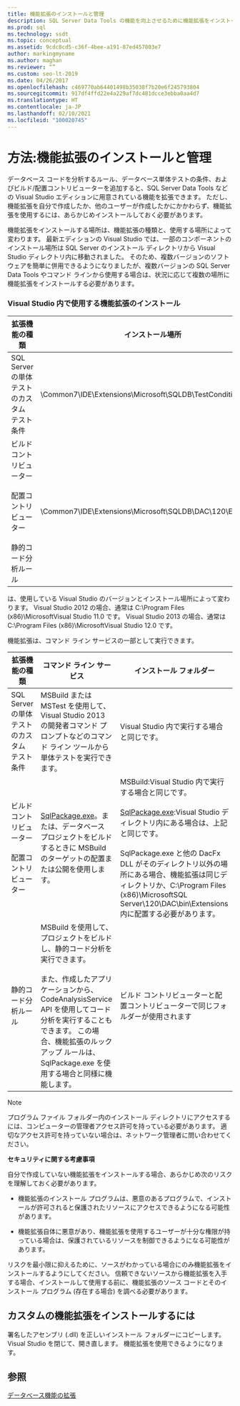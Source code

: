 ```yaml
---
title: 機能拡張のインストールと管理
description: SQL Server Data Tools の機能を向上させるために機能拡張をインストールする方法について説明します。 さまざまな種類の拡張機能をインストールする場所を確認します。
ms.prod: sql
ms.technology: ssdt
ms.topic: conceptual
ms.assetid: 9cdc8cd5-c36f-4bee-a191-87ed457803e7
author: markingmyname
ms.author: maghan
ms.reviewer: “”
ms.custom: seo-lt-2019
ms.date: 04/26/2017
ms.openlocfilehash: c469770ab64401498b35038f7b20e6f245793804
ms.sourcegitcommit: 917df4ffd22e4a229af7dc481dcce3ebba0aa4d7
ms.translationtype: HT
ms.contentlocale: ja-JP
ms.lasthandoff: 02/10/2021
ms.locfileid: "100020745"
---
```

# <a name="how-to-install-and-manage-feature-extensions"></a>方法:機能拡張のインストールと管理

データベース コードを分析するルール、データベース単体テストの条件、およびビルド/配置コントリビューターを追加すると、SQL Server Data Tools などの Visual Studio エディションに用意されている機能を拡張できます。 ただし、機能拡張を自分で作成したか、他のユーザーが作成したかにかかわらず、機能拡張を使用するには、あらかじめインストールしておく必要があります。  
  
機能拡張をインストールする場所は、機能拡張の種類と、使用する場所によって変わります。 最新エディションの Visual Studio では、一部のコンポーネントのインストール場所は SQL Server のインストール ディレクトリから Visual Studio ディレクトリ内に移動されました。 そのため、複数バージョンのソフトウェアを簡単に併用できるようになりましたが、複数バージョンの SQL Server Data Tools やコマンド ラインから使用する場合は、状況に応じて複数の場所に機能拡張をインストールする必要があります。  
  
### <a name="installing-extensions-for-use-inside-visual-studio"></a>Visual Studio 内で使用する機能拡張のインストール  
  
|拡張機能の種類|インストール場所|  
|------------------|--------------------|  
|SQL Server の単体テストのカスタム テスト条件|<Visual Studio Install Dir>\Common7\IDE\Extensions\\Microsoft\SQLDB\TestConditions|  
|ビルド コントリビューター<br /><br />配置コントリビューター<br /><br />静的コード分析ルール|<Visual Studio Install Dir>\Common7\IDE\Extensions\\Microsoft\SQLDB\DAC\120\Extensions|  
  
<Visual Studio Install Dir> は、使用している Visual Studio のバージョンとインストール場所によって変わります。 Visual Studio 2012 の場合、通常は C:\Program Files (x86)\\MicrosoftVisual Studio 11.0 です。 Visual Studio 2013 の場合、通常は C:\Program Files (x86)\\MicrosoftVisual Studio 12.0 です。  
  
機能拡張は、コマンド ライン サービスの一部として実行できます。  
  
|拡張機能の種類|コマンド ライン サービス|インストール フォルダー|  
|------------------|------------------------|------------------|  
|SQL Server の単体テストのカスタム テスト条件|MSBuild または MSTest を使用して、Visual Studio 2013 の開発者コマンド プロンプトなどのコマンド ライン ツールから単体テストを実行できます。|Visual Studio 内で実行する場合と同じです。|  
|ビルド コントリビューター<br /><br />配置コントリビューター|[SqlPackage.exe](../tools/sqlpackage/sqlpackage.md)。または、データベース プロジェクトをビルドするときに MSBuild のターゲットの配置または公開を使用します。|MSBuild:Visual Studio 内で実行する場合と同じです。<br /><br />[SqlPackage.exe](../tools/sqlpackage/sqlpackage.md):Visual Studio ディレクトリ内にある場合は、上記と同じです。<br /><br />SqlPackage.exe と他の DacFx DLL がそのディレクトリ以外の場所にある場合、機能拡張は同じディレクトリか、C:\Program Files (x86)\\MicrosoftSQL Server\120\DAC\bin\Extensions 内に配置する必要があります。|  
|静的コード分析ルール|MSBuild を使用して、プロジェクトをビルドし、静的コード分析を実行できます。<br /><br />また、作成したアプリケーションから、CodeAnalysisService API を使用してコード分析を実行することもできます。 この場合、機能拡張のルックアップ ルールは、SqlPackage.exe を使用する場合と同様に機能します。|ビルド コントリビューターと配置コントリビューターで同じフォルダーが使用されます|  
  
> [!NOTE]  
> プログラム ファイル フォルダー内のインストール ディレクトリにアクセスするには、コンピューターの管理者アクセス許可を持っている必要があります。 適切なアクセス許可を持っていない場合は、ネットワーク管理者に問い合わせてください。  
  
**セキュリティに関する考慮事項**  
  
自分で作成していない機能拡張をインストールする場合、あらかじめ次のリスクを理解しておく必要があります。  
  
-   機能拡張のインストール プログラムは、悪意のあるプログラムで、インストールが許可されると保護されたリソースにアクセスできるようになる可能性があります。  
  
-   機能拡張自体に悪意があり、機能拡張を使用するユーザーが十分な権限が持っている場合は、保護されているリソースを制御できるようになる可能性があります。  
  
リスクを最小限に抑えるために、ソースがわかっている場合にのみ機能拡張をインストールするようにしてください。 信頼できないソースから機能拡張を入手する場合、インストールして使用する前に、機能拡張のソース コードとそのインストール プログラム (存在する場合) を調べる必要があります。  
  
## <a name="to-install-a-custom-feature-extension"></a>カスタムの機能拡張をインストールするには  
署名したアセンブリ (.dll) を正しいインストール フォルダーにコピーします。 Visual Studio を閉じて、開き直します。 機能拡張を使用できるようになります。  
  
## <a name="see-also"></a>参照  
[データベース機能の拡張](../ssdt/extending-the-database-features.md)  
  

